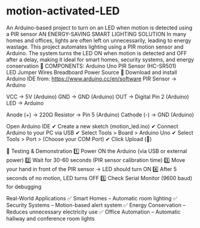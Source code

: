# motion-activated-LED
An Arduino-based project to turn on an LED when motion is detected using a PIR sensor
AN ENERGY-SAVING SMART LIGHTING SOLUTION
In many homes and offices, lights are often left on unnecessarily, leading to energy wastage. This project automates lighting using a PIR motion sensor and Arduino. The system turns the LED ON when motion is detected and OFF after a delay, making it ideal for smart homes, security systems, and energy conservation
📌 COMPONENTS:
Arduino Uno	
PIR Sensor (HC-SR501)	
LED	
Jumper Wires
Breadboard 
Power Source
📌 Download and install Arduino IDE from: https://www.arduino.cc/en/software 
PIR Sensor → Arduino

VCC → 5V (Arduino)
GND → GND (Arduino)
OUT → Digital Pin 2 (Arduino)
LED → Arduino

Anode (+) → 220Ω Resistor → Pin 5 (Arduino)
Cathode (-) → GND (Arduino)

Open Arduino IDE
✔ Create a new sketch (motion_led.ino)
✔ Connect Arduino to your PC via USB
✔ Select Tools > Board > Arduino Uno
✔ Select Tools > Port > (Choose your COM Port)
✔ Click Upload (🔼)

🎯 Testing & Demonstration
1️⃣ Power ON the Arduino (via USB or external power)
2️⃣ Wait for 30-60 seconds (PIR sensor calibration time)
3️⃣ Move your hand in front of the PIR sensor → LED should turn ON
4️⃣ After 5 seconds of no motion, LED turns OFF
5️⃣ Check Serial Monitor (9600 baud) for debugging

Real-World Applications
✅ Smart Homes – Automatic room lighting
✅ Security Systems – Motion-based alert system
✅ Energy Conservation – Reduces unnecessary electricity use
✅ Office Automation – Automatic hallway and conference room lights
